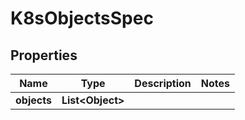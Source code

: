 

# K8sObjectsSpec


## Properties

| Name | Type | Description | Notes |
|------------ | ------------- | ------------- | -------------|
|**objects** | **List&lt;Object&gt;** |  |  |




